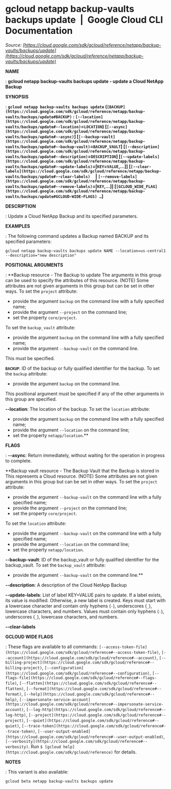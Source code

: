 # gcloud netapp backup-vaults backups update  |  Google Cloud CLI Documentation

*Source: [https://cloud.google.com/sdk/gcloud/reference/netapp/backup-vaults/backups/update](https://cloud.google.com/sdk/gcloud/reference/netapp/backup-vaults/backups/update)*

**NAME**

: **gcloud netapp backup-vaults backups update - update a Cloud NetApp Backup**

**SYNOPSIS**

: **`gcloud netapp backup-vaults backups update` (`[BACKUP](https://cloud.google.com/sdk/gcloud/reference/netapp/backup-vaults/backups/update#BACKUP)` : `[--location](https://cloud.google.com/sdk/gcloud/reference/netapp/backup-vaults/backups/update#--location)`=`LOCATION`) [`[--async](https://cloud.google.com/sdk/gcloud/reference/netapp/backup-vaults/backups/update#--async)`] [`[--backup-vault](https://cloud.google.com/sdk/gcloud/reference/netapp/backup-vaults/backups/update#--backup-vault)`=`BACKUP_VAULT`] [`[--description](https://cloud.google.com/sdk/gcloud/reference/netapp/backup-vaults/backups/update#--description)`=`DESCRIPTION`] [`[--update-labels](https://cloud.google.com/sdk/gcloud/reference/netapp/backup-vaults/backups/update#--update-labels)`=[`KEY`=`VALUE`,…]] [`[--clear-labels](https://cloud.google.com/sdk/gcloud/reference/netapp/backup-vaults/backups/update#--clear-labels)`     | `[--remove-labels](https://cloud.google.com/sdk/gcloud/reference/netapp/backup-vaults/backups/update#--remove-labels)`=[`KEY`,…]] [`[GCLOUD_WIDE_FLAG](https://cloud.google.com/sdk/gcloud/reference/netapp/backup-vaults/backups/update#GCLOUD-WIDE-FLAGS) …`]**

**DESCRIPTION**

: Update a Cloud NetApp Backup and its specified parameters.

**EXAMPLES**

: The following command updates a Backup named BACKUP and its specified
parameters:

```
gcloud netapp backup-vaults backups update NAME --location=us-central1 --description="new description"
```

**POSITIONAL ARGUMENTS**

: **Backup resource - The Backup to update The arguments in this group can be used
to specify the attributes of this resource. (NOTE) Some attributes are not given
arguments in this group but can be set in other ways.
To set the `project` attribute:

- provide the argument `backup` on the command line with a fully
specified name;
- provide the argument `--project` on the command line;
- set the property `core/project`.

To set the `backup_vault` attribute:

- provide the argument `backup` on the command line with a fully
specified name;
- provide the argument `--backup-vault` on the command line.

This must be specified.

**`BACKUP`**:
ID of the backup or fully qualified identifier for the backup.
To set the `backup` attribute:

- provide the argument `backup` on the command line.

This positional argument must be specified if any of the other arguments in this
group are specified.

**--location**:
The location of the backup.
To set the `location` attribute:

- provide the argument `backup` on the command line with a fully
specified name;
- provide the argument `--location` on the command line;
- set the property `netapp/location`.**

**FLAGS**

: **--async**:
Return immediately, without waiting for the operation in progress to complete.

**Backup vault resource - The Backup Vault that the Backup is stored in This
represents a Cloud resource. (NOTE) Some attributes are not given arguments in
this group but can be set in other ways.
To set the `project` attribute:

- provide the argument `--backup-vault` on the command line with a
fully specified name;
- provide the argument `--project` on the command line;
- set the property `core/project`.

To set the `location` attribute:

- provide the argument `--backup-vault` on the command line with a
fully specified name;
- provide the argument `--location` on the command line;
- set the property `netapp/location`.

**--backup-vault**:
ID of the backup_vault or fully qualified identifier for the backup_vault.
To set the `backup_vault` attribute:

- provide the argument `--backup-vault` on the command line.**

**--description**:
A description of the Cloud NetApp Backup

**--update-labels**:
List of label KEY=VALUE pairs to update. If a label exists, its value is
modified. Otherwise, a new label is created.
Keys must start with a lowercase character and contain only hyphens
(`-`), underscores (`_`), lowercase characters, and
numbers. Values must contain only hyphens (`-`), underscores
(`_`), lowercase characters, and numbers.

**--clear-labels**

**GCLOUD WIDE FLAGS**

: These flags are available to all commands: `[--access-token-file](https://cloud.google.com/sdk/gcloud/reference#--access-token-file)`,
`[--account](https://cloud.google.com/sdk/gcloud/reference#--account)`, `[--billing-project](https://cloud.google.com/sdk/gcloud/reference#--billing-project)`,
`[--configuration](https://cloud.google.com/sdk/gcloud/reference#--configuration)`,
`[--flags-file](https://cloud.google.com/sdk/gcloud/reference#--flags-file)`,
`[--flatten](https://cloud.google.com/sdk/gcloud/reference#--flatten)`, `[--format](https://cloud.google.com/sdk/gcloud/reference#--format)`, `[--help](https://cloud.google.com/sdk/gcloud/reference#--help)`, `[--impersonate-service-account](https://cloud.google.com/sdk/gcloud/reference#--impersonate-service-account)`,
`[--log-http](https://cloud.google.com/sdk/gcloud/reference#--log-http)`,
`[--project](https://cloud.google.com/sdk/gcloud/reference#--project)`, `[--quiet](https://cloud.google.com/sdk/gcloud/reference#--quiet)`, `[--trace-token](https://cloud.google.com/sdk/gcloud/reference#--trace-token)`, `[--user-output-enabled](https://cloud.google.com/sdk/gcloud/reference#--user-output-enabled)`,
`[--verbosity](https://cloud.google.com/sdk/gcloud/reference#--verbosity)`.
Run `$ [gcloud help](https://cloud.google.com/sdk/gcloud/reference)` for details.

**NOTES**

: This variant is also available:

```
gcloud beta netapp backup-vaults backups update
```